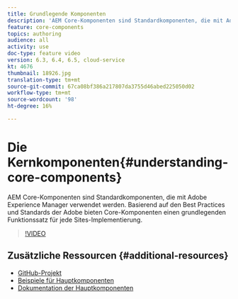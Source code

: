 ```yaml
---
title: Grundlegende Komponenten
description: 'AEM Core-Komponenten sind Standardkomponenten, die mit Adobe Experience Manager verwendet werden. Basierend auf den Best Practices und Standards der Adobe bieten Core-Komponenten einen grundlegenden Funktionssatz für jede Sites-Implementierung. '
feature: core-components
topics: authoring
audience: all
activity: use
doc-type: feature video
version: 6.3, 6.4, 6.5, cloud-service
kt: 4676
thumbnail: 18926.jpg
translation-type: tm+mt
source-git-commit: 67ca08bf386a217807da3755d46abed225050d02
workflow-type: tm+mt
source-wordcount: '98'
ht-degree: 16%

---
```



# Die Kernkomponenten{#understanding-core-components}

AEM Core-Komponenten sind Standardkomponenten, die mit Adobe Experience Manager verwendet werden. Basierend auf den Best Practices und Standards der Adobe bieten Core-Komponenten einen grundlegenden Funktionssatz für jede Sites-Implementierung.

>[!VIDEO](https://video.tv.adobe.com/v/18926/?quality=12&learn=on)

## Zusätzliche Ressourcen {#additional-resources}

* [GitHub-Projekt](https://github.com/adobe/aem-core-wcm-components)
* [Beispiele für Hauptkomponenten](https://www.aemcomponents.dev/)
* [Dokumentation der Hauptkomponenten](https://docs.adobe.com/content/help/de-DE/experience-manager-core-components/using/introduction.html)



